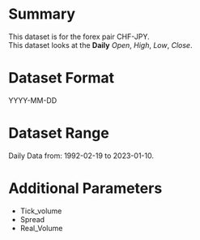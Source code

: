 # Summary

This dataset is for the forex pair CHF-JPY.    
This dataset looks at the **Daily** _Open_, _High_, _Low_, _Close_. 

# Dataset Format  

YYYY-MM-DD    

# Dataset Range    

Daily Data from: 1992-02-19 to 2023-01-10.

# Additional Parameters

* Tick_volume
* Spread
* Real_Volume
 

